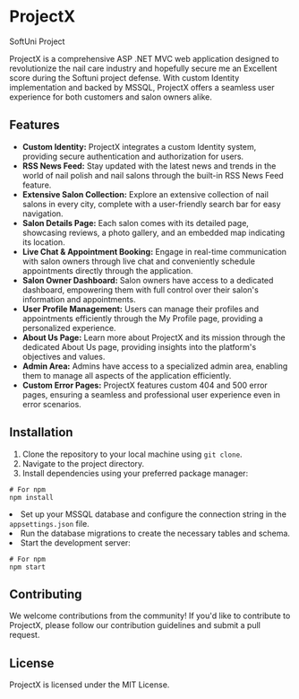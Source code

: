 <div class="container">

  <h1>ProjectX</h1>
  <p>SoftUni Project</p>

  <p>ProjectX is a comprehensive ASP .NET MVC web application designed to revolutionize the nail care industry and hopefully secure me an Excellent score during the Softuni project defense. With custom Identity implementation and backed by MSSQL, ProjectX offers a seamless user experience for both customers and salon owners alike.</p>

  <h2>Features</h2>
  <ul class="feature-list">
    <li><strong>Custom Identity:</strong> ProjectX integrates a custom Identity system, providing secure authentication and authorization for users.</li>
    <li><strong>RSS News Feed:</strong> Stay updated with the latest news and trends in the world of nail polish and nail salons through the built-in RSS News Feed feature.</li>
    <li><strong>Extensive Salon Collection:</strong> Explore an extensive collection of nail salons in every city, complete with a user-friendly search bar for easy navigation.</li>
    <li><strong>Salon Details Page:</strong> Each salon comes with its detailed page, showcasing reviews, a photo gallery, and an embedded map indicating its location.</li>
    <li><strong>Live Chat & Appointment Booking:</strong> Engage in real-time communication with salon owners through live chat and conveniently schedule appointments directly through the application.</li>
    <li><strong>Salon Owner Dashboard:</strong> Salon owners have access to a dedicated dashboard, empowering them with full control over their salon's information and appointments.</li>
    <li><strong>User Profile Management:</strong> Users can manage their profiles and appointments efficiently through the My Profile page, providing a personalized experience.</li>
    <li><strong>About Us Page:</strong> Learn more about ProjectX and its mission through the dedicated About Us page, providing insights into the platform's objectives and values.</li>
    <li><strong>Admin Area:</strong> Admins have access to a specialized admin area, enabling them to manage all aspects of the application efficiently.</li>
    <li><strong>Custom Error Pages:</strong> ProjectX features custom 404 and 500 error pages, ensuring a seamless and professional user experience even in error scenarios.</li>
  </ul>

  <h2>Installation</h2>
  <ol>
    <li>Clone the repository to your local machine using <code class="code-block">git clone</code>.</li>
    <li>Navigate to the project directory.</li>
    <li>Install dependencies using your preferred package manager:</li>
  </ol>
  <pre class="code-block"><code># For npm
npm install
</code></pre>
  <li>Set up your MSSQL database and configure the connection string in the <code class="code-block">appsettings.json</code> file.</li>
  <li>Run the database migrations to create the necessary tables and schema.</li>
  <li>Start the development server:</li>
  <pre class="code-block"><code># For npm
npm start
</code></pre>

  <h2>Contributing</h2>
  <p>We welcome contributions from the community! If you'd like to contribute to ProjectX, please follow our contribution guidelines and submit a pull request.</p>

  <h2>License</h2>
  <p>ProjectX is licensed under the MIT License.</p>

</div>
